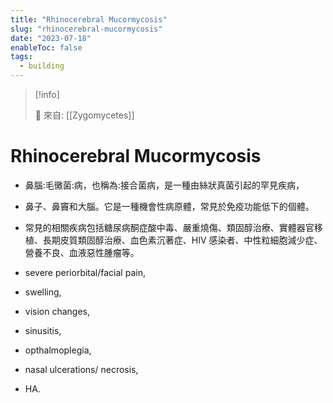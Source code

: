 ```yaml
---
title: "Rhinocerebral Mucormycosis"
slug: "rhinocerebral-mucormycosis"
date: "2023-07-18"
enableToc: false
tags:
  - building
---
```


> [!info]
>
> 🌱 來自: [[Zygomycetes]]

# Rhinocerebral Mucormycosis

- 鼻腦:毛黴菌:病，也稱為:接合菌病，是一種由絲狀真菌引起的罕見疾病，
- 鼻子、鼻竇和大腦。它是一種機會性病原體，常見於免疫功能低下的個體。
- 常見的相關疾病包括糖尿病酮症酸中毒、嚴重燒傷、類固醇治療、實體器官移植、長期皮質類固醇治療、血色素沉著症、HIV 感染者、中性粒細胞減少症、營養不良、血液惡性腫瘤等。

- severe periorbital/facial pain,
- swelling,
- vision changes,
- sinusitis,
- opthalmoplegia,
- nasal ulcerations/ necrosis,
- HA.
